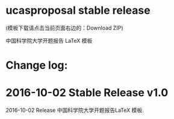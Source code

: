 ucasproposal stable release
==========

(模板下载请点击当前页面右边的：Download ZIP)

中国科学院大学开题报告 LaTeX 模板
 
Change log:
==========

2016-10-02 Stable Release v1.0
==========

2016-10-02 Release 中国科学院大学开题报告LaTeX 模板.
